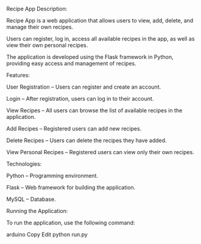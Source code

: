 Recipe App Description:

Recipe App is a web application that allows users to view, add, delete, and manage their own recipes.

Users can register, log in, access all available recipes in the app, as well as view their own personal recipes.

The application is developed using the Flask framework in Python, providing easy access and management of recipes.

Features:

User Registration – Users can register and create an account.

Login – After registration, users can log in to their account.

View Recipes – All users can browse the list of available recipes in the application.

Add Recipes – Registered users can add new recipes.

Delete Recipes – Users can delete the recipes they have added.

View Personal Recipes – Registered users can view only their own recipes.

Technologies:

Python – Programming environment.

Flask – Web framework for building the application.

MySQL – Database.

Running the Application:

To run the application, use the following command:

arduino
Copy
Edit
python run.py
